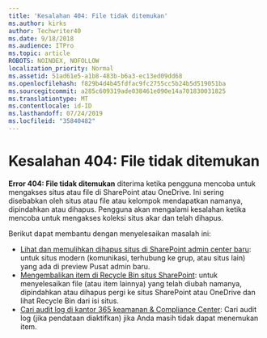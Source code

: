 ```yaml
---
title: 'Kesalahan 404: File tidak ditemukan'
ms.author: kirks
author: Techwriter40
ms.date: 9/18/2018
ms.audience: ITPro
ms.topic: article
ROBOTS: NOINDEX, NOFOLLOW
localization_priority: Normal
ms.assetid: 51ad61e5-a1b8-483b-b6a3-ec13ed09dd68
ms.openlocfilehash: f829b4d4b45fdfac9fc2755cc5b24b5d519051ba
ms.sourcegitcommit: a285c609319ade038461e090e14a701830031825
ms.translationtype: MT
ms.contentlocale: id-ID
ms.lasthandoff: 07/24/2019
ms.locfileid: "35840482"
---
```

# <a name="error-404-file-not-found"></a>Kesalahan 404: File tidak ditemukan

**Error 404: File tidak ditemukan** diterima ketika pengguna mencoba untuk mengakses situs atau file di SharePoint atau OneDrive. Ini sering disebabkan oleh situs atau file atau kelompok mendapatkan namanya, dipindahkan atau dihapus.
Pengguna akan mengalami kesalahan ketika mencoba untuk mengakses koleksi situs akar dan telah dihapus.

Berikut dapat membantu dengan menyelesaikan masalah ini:
- [Lihat dan memulihkan dihapus situs di SharePoint admin center baru](https://docs.microsoft.com/sharepoint/view-and-restore-deleted-sites-in-new-admin-center): untuk situs modern (komunikasi, terhubung ke grup, atau situs lain) yang ada di preview Pusat admin baru.
- [Mengembalikan item di Recycle Bin situs SharePoint](https://support.office.com/article/Restore-items-in-the-Recycle-Bin-of-a-SharePoint-site-6df466b6-55f2-4898-8d6e-c0dff851a0be): untuk menyelesaikan file (atau item lainnya) yang telah diubah namanya, dipindahkan atau dihapus pergi ke situs SharePoint atau OneDrive dan lihat Recycle Bin dari isi situs.
- [Cari audit log di kantor 365 keamanan &amp; Compliance Center](https://support.office.com/client/search-the-audit-log-in-the-office-365-security-compliance-center-0d4d0f35-390b-4518-800e-0c7ec95e946c): Cari audit log (jika pendataan diaktifkan) jika Anda masih tidak dapat menemukan item.




    

